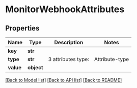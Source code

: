 # MonitorWebhookAttributes

## Properties
Name | Type | Description | Notes
------------ | ------------- | ------------- | -------------
**key** | **str** |  | 
**type** | **str** | 3 attributes type: |Attribute-type|Role| |----------|-------------| |Header|-Will be add as http header extension \&quot;x-######:\&quot;| |Body|-Will be simply add to event body map attribute (see monitor event definition in template document)| |Query|-Will set as http query parameter when invoking the Webhook|  | 
**value** | **object** |  | 

[[Back to Model list]](../README.md#documentation-for-models) [[Back to API list]](../README.md#documentation-for-api-endpoints) [[Back to README]](../README.md)


